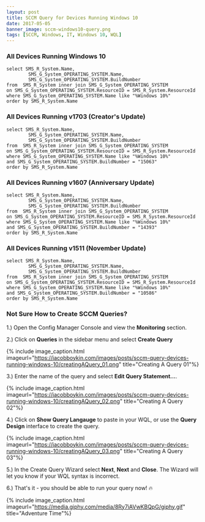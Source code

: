 ```yaml
---
layout: post
title: SCCM Query for Devices Running Windows 10
date: 2017-05-05
banner_image: sccm-windows10-query.png
tags: [SCCM, Windows, IT, Windows 10, WQL]
---
```


### All Devices Running Windows 10

<pre><code class="sql">select SMS_R_System.Name,
        SMS_G_System_OPERATING_SYSTEM.Name,
        SMS_G_System_OPERATING_SYSTEM.BuildNumber
from  SMS_R_System inner join SMS_G_System_OPERATING_SYSTEM
on SMS_G_System_OPERATING_SYSTEM.ResourceID = SMS_R_System.ResourceId
where SMS_G_System_OPERATING_SYSTEM.Name like "%Windows 10%"
order by SMS_R_System.Name</code></pre>

### All Devices Running v1703 (Creator's Update)

<pre><code class="sql">select SMS_R_System.Name,
        SMS_G_System_OPERATING_SYSTEM.Name,
        SMS_G_System_OPERATING_SYSTEM.BuildNumber
from  SMS_R_System inner join SMS_G_System_OPERATING_SYSTEM
on SMS_G_System_OPERATING_SYSTEM.ResourceID = SMS_R_System.ResourceId
where SMS_G_System_OPERATING_SYSTEM.Name like "%Windows 10%"
and SMS_G_System_OPERATING_SYSTEM.BuildNumber = "15063"
order by SMS_R_System.Name</code></pre>

### All Devices Running v1607 (Anniversary Update)

<pre><code class="sql">select SMS_R_System.Name,
        SMS_G_System_OPERATING_SYSTEM.Name,
        SMS_G_System_OPERATING_SYSTEM.BuildNumber
from  SMS_R_System inner join SMS_G_System_OPERATING_SYSTEM
on SMS_G_System_OPERATING_SYSTEM.ResourceID = SMS_R_System.ResourceId
where SMS_G_System_OPERATING_SYSTEM.Name like "%Windows 10%"
and SMS_G_System_OPERATING_SYSTEM.BuildNumber = "14393"
order by SMS_R_System.Name</code></pre>

### All Devices Running v1511 (November Update)

<pre><code class="sql">select SMS_R_System.Name,
        SMS_G_System_OPERATING_SYSTEM.Name,
        SMS_G_System_OPERATING_SYSTEM.BuildNumber
from  SMS_R_System inner join SMS_G_System_OPERATING_SYSTEM
on SMS_G_System_OPERATING_SYSTEM.ResourceID = SMS_R_System.ResourceId
where SMS_G_System_OPERATING_SYSTEM.Name like "%Windows 10%"
and SMS_G_System_OPERATING_SYSTEM.BuildNumber = "10586"
order by SMS_R_System.Name</code></pre>

### Not Sure How to Create SCCM Queries?

1.) Open the Config Manager Console and view the **Monitoring** section.

2.) Click on **Queries** in the sidebar menu and select **Create Query**

{% include image_caption.html
  imageurl="https://jacobboykin.com/images/posts/sccm-query-devices-running-windows-10/creatingAQuery_01.png"
  title="Creating A Query 01"%}

3.) Enter the name of the query and select **Edit Query Statement...**.

{% include image_caption.html
  imageurl="https://jacobboykin.com/images/posts/sccm-query-devices-running-windows-10/creatingAQuery_02.png"
  title="Creating A Query 02"%}

4.) Click on **Show Query Langauge** to paste in your WQL, or use the **Query Design** interface to create the query.

{% include image_caption.html
  imageurl="https://jacobboykin.com/images/posts/sccm-query-devices-running-windows-10/creatingAQuery_03.png"
  title="Creating A Query 03"%}

5.) In the Create Query Wizard select **Next**, **Next** and **Close**. The Wizard will let you know if your WQL syntax is incorrect.

6.) That's it - you should be able to run your query now! :fire:

{% include image_caption.html
  imageurl="https://media.giphy.com/media/8Ry7iAVwKBQpG/giphy.gif"
  title="Adventure Time"%}
